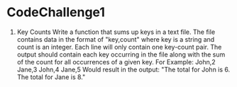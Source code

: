 # CodeChallenge1

1) Key Counts
Write a function that sums up keys in a text file. The file contains data in
the format of
"key,count" where key is a string and count is an integer. Each line will
only contain one key-count pair. The output should contain each key
occurring in the file along with the sum of the count for all occurrences of
a given key.
For Example:
John,2
Jane,3
John,4
Jane,5
Would result in the output: "The total for John is 6. The total for Jane is
8."
